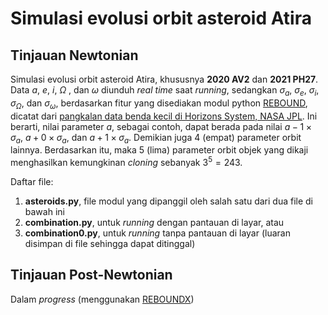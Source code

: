# Simulasi evolusi orbit asteroid Atira

## Tinjauan Newtonian

Simulasi evolusi orbit asteroid Atira, khususnya **2020 AV2** dan **2021 PH27**. Data $a$, $e$, $i$, $\Omega$ , dan $\omega$ diunduh *real time* saat *running*, 
sedangkan $\sigma_a$, $\sigma_e$, $\sigma_i$, $\sigma_{\Omega}$, dan $\sigma_{\omega}$, berdasarkan fitur yang disediakan modul python [REBOUND](https://github.com/hannorein/rebound), dicatat dari [pangkalan data benda kecil di Horizons System, NASA JPL](https://ssd.jpl.nasa.gov/tools/sbdb_query.html). Ini berarti, nilai parameter $a$, sebagai contoh, dapat berada pada nilai $a - 1 \times \sigma_a$, $a + 0 \times \sigma_a$, dan $a + 1 \times \sigma_a$. Demikian juga 4 (empat) parameter orbit lainnya. Berdasarkan itu, maka 5 (lima) parameter orbit objek yang dikaji menghasilkan kemungkinan *cloning* sebanyak $3^5 = 243$.

Daftar file:
1. **asteroids.py**, file modul yang dipanggil oleh salah satu dari dua file di bawah ini
2. **combination.py**, untuk *running* dengan pantauan di layar, atau
3. **combination0.py**, untuk *running* tanpa pantauan di layar (luaran disimpan di file sehingga dapat ditinggal)

## Tinjauan Post-Newtonian

Dalam *progress* (menggunakan [REBOUNDX](https://github.com/dtamayo/reboundx))
